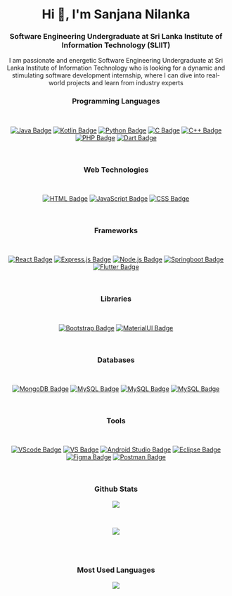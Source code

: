 <h1 align="center">Hi 👋, I'm Sanjana Nilanka</h1>
<h3 align="center">Software Engineering Undergraduate at Sri Lanka Institute of Information Technology (SLIIT)</h3>


<div align="center">
I am passionate and energetic Software Engineering Undergraduate at Sri Lanka Institute of Information Technology who is looking for a dynamic and stimulating software development internship, where I can dive into real-world projects and learn from industry experts

<br>

### Programming Languages

<br>

[![Java Badge](https://img.shields.io/badge/-Java-007396?style=for-the-badge&labelColor=black&logo=java&logoColor=007396)](#)
[![Kotlin Badge](https://img.shields.io/badge/-Kotlin-0095D5?style=for-the-badge&labelColor=black&logo=kotlin&logoColor=0095D5)](#)
[![Python Badge](https://img.shields.io/badge/-Python-3776AB?style=for-the-badge&labelColor=black&logo=python&logoColor=3776AB)](#)
[![C Badge](https://img.shields.io/badge/-C-00599C?style=for-the-badge&labelColor=black&logo=c&logoColor=00599C)](#)
[![C++ Badge](https://img.shields.io/badge/-C++-00599C?style=for-the-badge&labelColor=black&logo=c%2B%2B&logoColor=00599C)](#)
[![PHP Badge](https://img.shields.io/badge/-PHP-777BB4?style=for-the-badge&labelColor=black&logo=php&logoColor=777BB4)](#)
[![Dart Badge](https://img.shields.io/badge/-Dart-03589c?style=for-the-badge&labelColor=black&logo=dart&logoColor=03589c)](#)

<br>

### Web Technologies

<br>

[![HTML Badge](https://img.shields.io/badge/-HTML-E34F26?style=for-the-badge&labelColor=black&logo=html5&logoColor=E34F26)](#)
[![JavaScript Badge](https://img.shields.io/badge/-JavaScript-F0DB4F?style=for-the-badge&labelColor=black&logo=javascript&logoColor=F0DB4F)](#)
[![CSS Badge](https://img.shields.io/badge/-CSS-1572B6?style=for-the-badge&labelColor=black&logo=css3&logoColor=1572B6)](#)

<br>

### Frameworks

<br>

[![React Badge](https://img.shields.io/badge/-React-61DAFB?style=for-the-badge&labelColor=black&logo=react&logoColor=61DAFB)](#)
[![Express.js Badge](https://img.shields.io/badge/-Express.js-000000?style=for-the-badge&labelColor=white&logo=express&logoColor=000000)](#)
[![Node.js Badge](https://img.shields.io/badge/-Node.js-3C873A?style=for-the-badge&labelColor=black&logo=node.js&logoColor=3C873A)](#)
[![Springboot Badge](https://img.shields.io/badge/-springboot-69ad3c?style=for-the-badge&labelColor=black&logo=spring&logoColor=69ad3c)](#)
[![Flutter Badge](https://img.shields.io/badge/-flutter-5ac2f0?style=for-the-badge&labelColor=black&logo=flutter&logoColor=5ac2f0)](#)

<br>

### Libraries

<br>

[![Bootstrap Badge](https://img.shields.io/badge/-Bootstrap-7952B3?style=for-the-badge&labelColor=black&logo=bootstrap&logoColor=7952B3)](#)
[![MaterialUI Badge](https://img.shields.io/badge/-MaterialUI-0081CB?style=for-the-badge&labelColor=black&logo=material-ui&logoColor=0081CB)](#)

<br>

### Databases

<br>

[![MongoDB Badge](https://img.shields.io/badge/-MongoDB-47A248?style=for-the-badge&labelColor=black&logo=mongodb&logoColor=47A248)](#)
[![MySQL Badge](https://img.shields.io/badge/-Firebase-ffcb2a?style=for-the-badge&labelColor=black&logo=firebase&logoColor=ffcb2a)](#)
[![MySQL Badge](https://img.shields.io/badge/-MySQL-4479A1?style=for-the-badge&labelColor=black&logo=mysql&logoColor=4479A1)](#)
[![MySQL Badge](https://img.shields.io/badge/-SQLite-2a8dce?style=for-the-badge&labelColor=black&logo=sqlite&logoColor=2a8dce)](#)

<br>

### Tools

<br>

[![VScode Badge](https://img.shields.io/badge/-VS%20Code-1b84ca?style=for-the-badge&labelColor=black&logo=visualstudiocode&logoColor=1b84ca)](#)
[![VS Badge](https://img.shields.io/badge/-Visual%20Studio-704ea7?style=for-the-badge&labelColor=black&logo=visualstudio&logoColor=704ea7)](#)
[![Android Studio Badge](https://img.shields.io/badge/-Android%20Studio-3ddc84?style=for-the-badge&labelColor=black&logo=androidstudio&logoColor=3ddc84)](#)
[![Eclipse Badge](https://img.shields.io/badge/-Eclipse-2b2152?style=for-the-badge&labelColor=black&logo=eclipse&logoColor=2b2152)](#)
[![Figma Badge](https://img.shields.io/badge/-Figma-19b6f6?style=for-the-badge&labelColor=black&logo=figma&logoColor=19b6f6)](#)
[![Postman Badge](https://img.shields.io/badge/-Postman-f76935?style=for-the-badge&labelColor=black&logo=postman&logoColor=f76935)](#)

<br>

### Github Stats

![](https://streak-stats.demolab.com?user=HasinduRanasinghe&theme=transparent&hide_border=true&mode=weekly)

<br>

![](https://github-readme-stats.vercel.app/api?username=hasinduranasinghe&layout=donut&theme=transparent&hide_border=true&text_color=2f80ed&hide_title=true)

<br>
<br>

### Most Used Languages

![](https://github-readme-stats.vercel.app/api/top-langs?username=hasinduranasinghe&layout=donut&theme=transparent&hide_border=true&text_color=2f80ed&hide_title=true)


</div>
